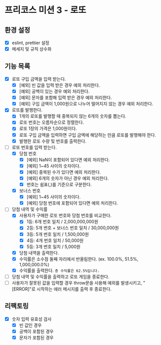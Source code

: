# 프리코스 미션 3 - 로또

## 환경 설정

- [x] eslint, prettier 설정
- [x] 메세지 및 규칙 상수화

## 기능 목록

- [x] 로또 구입 금액을 입력 받는다.
  - [x] [예외] 빈 값을 입력 받은 경우 예외 처리한다.
  - [x] [예외] 공백이 있는 경우 예외 처리한다.
  - [x] [예외] 문자를 포함해 입력 받은 경우 예외 처리한다.
  - [x] [예외] 구입 금액이 1,000원으로 나누어 떨어지지 않는 경우 예외 처리한다.
- [x] 로또를 발행한다.
  - [x] 1개의 로또를 발행할 때 중복되지 않는 6개의 숫자를 뽑는다.
  - [x] 로또 번호는 오름차순으로 정렬한다.
  - [x] 로또 1장의 가격은 1,000원이다.
  - [x] 로또 구입 금액을 입력하면 구입 금액에 해당하는 만큼 로또를 발행해야 한다.
  - [x] 발행한 로또 수량 및 번호를 출력한다.
- [ ] 로또 번호를 입력 받는다.
  - [x] 당첨 번호
    - [x] [예외] NaN이 포함되어 있다면 예외 처리한다.
    - [x] [예외] 1~45 사이의 숫자이다.
    - [x] [예외] 중복된 수가 있다면 예외 처리한다.
    - [x] [예외] 6개의 숫자가 아닌 경우 예외 처리한다.
    - [x] 번호는 쉼표(,)를 기준으로 구분한다.
  - [x] 보너스 번호
    - [x] [예외] 1~45 사이의 숫자이다.
    - [x] [예외] 당첨 번호에 포함되어 있다면 예외 처리한다.
- [ ] 당첨 내역 및 수익률
  - [x] 사용자가 구매한 로또 번호와 당첨 번호를 비교한다.
    - [x] 1등: 6개 번호 일치 / 2,000,000,000원
    - [x] 2등: 5개 번호 + 보너스 번호 일치 / 30,000,000원
    - [x] 3등: 5개 번호 일치 / 1,500,000원
    - [x] 4등: 4개 번호 일치 / 50,000원
    - [x] 5등: 3개 번호 일치 / 5,000원
  - [x] 당첨 내역을 출력한다.
  - [x] 수익률은 소수점 둘째 자리에서 반올림한다. (ex. 100.0%, 51.5%, 1,000,000.0%)
  - [x] 수익률을 출력한다. `총 수익률은 62.5%입니다.`
- [ ] 당첨 내역 및 수익률을 출력하고 로또 게임을 종료한다.
- [ ] 사용자가 잘못된 값을 입력할 경우 throw문을 사용해 예외를 발생시키고, "[ERROR]"로 시작하는 에러 메시지를 출력 후 종료한다.

## 리팩토링

- [x] 숫자 입력 유효성 검사
  - [x] 빈 값인 경우
  - [x] 공백이 포함된 경우
  - [x] 문자가 포함된 경우
